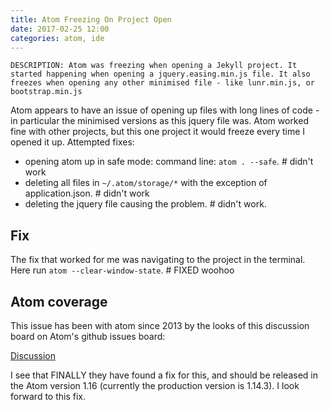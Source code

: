 ```yaml
---
title: Atom Freezing On Project Open
date: 2017-02-25 12:00
categories: atom, ide
---
```

    DESCRIPTION: Atom was freezing when opening a Jekyll project. It started happening when opening a jquery.easing.min.js file. It also freezes when opening any other minimised file - like lunr.min.js, or bootstrap.min.js

Atom appears to have an issue of opening up files with long lines of code - in particular the minimised versions as this jquery file was. Atom worked fine with other projects, but this one project it would freeze every time I opened it up. Attempted fixes:

- opening atom up in safe mode: command line: `atom . --safe`. # didn't work
- deleting all files in `~/.atom/storage/*` with the exception of application.json. # didn't work
- deleting the jquery file causing the problem. # didn't work.

## Fix

The fix that worked for me was navigating to the project in the terminal. Here run `atom --clear-window-state`. # FIXED woohoo

## Atom coverage

This issue has been with atom since 2013 by the looks of this discussion board on Atom's github issues board:

[Discussion](https://github.com/atom/atom/issues/979)

I see that FINALLY they have found a fix for this, and should be released in the Atom version 1.16 (currently the production version is 1.14.3). I look forward to this fix.
